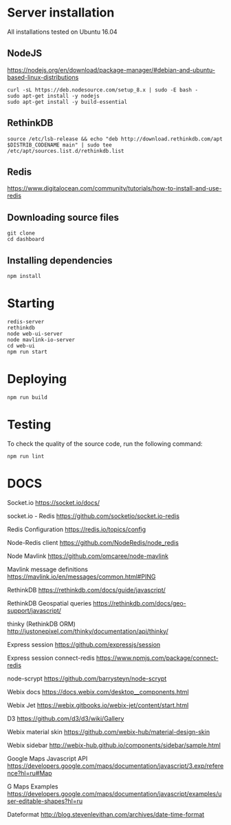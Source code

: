 # Server installation

All installations tested on Ubuntu 16.04


## NodeJS

https://nodejs.org/en/download/package-manager/#debian-and-ubuntu-based-linux-distributions

    curl -sL https://deb.nodesource.com/setup_8.x | sudo -E bash -
    sudo apt-get install -y nodejs
    sudo apt-get install -y build-essential

## RethinkDB

    source /etc/lsb-release && echo "deb http://download.rethinkdb.com/apt $DISTRIB_CODENAME main" | sudo tee /etc/apt/sources.list.d/rethinkdb.list


## Redis

https://www.digitalocean.com/community/tutorials/how-to-install-and-use-redis


## Downloading source files

    git clone
    cd dashboard


## Installing dependencies

    npm install



# Starting

    redis-server
    rethinkdb
    node web-ui-server
    node mavlink-io-server
    cd web-ui
    npm run start


# Deploying

    npm run build


# Testing

To check the quality of the source code, run the following command:

    npm run lint




# DOCS

Socket.io
https://socket.io/docs/

socket.io - Redis
https://github.com/socketio/socket.io-redis

Redis Configuration
https://redis.io/topics/config

Node-Redis client
https://github.com/NodeRedis/node_redis

Node Mavlink
https://github.com/omcaree/node-mavlink

Mavlink message definitions
https://mavlink.io/en/messages/common.html#PING

RethinkDB
https://rethinkdb.com/docs/guide/javascript/

RethinkDB Geospatial queries
https://rethinkdb.com/docs/geo-support/javascript/

thinky (RethinkDB ORM)
http://justonepixel.com/thinky/documentation/api/thinky/

Express session
https://github.com/expressjs/session

Express session connect-redis
https://www.npmjs.com/package/connect-redis

node-scrypt
https://github.com/barrysteyn/node-scrypt





Webix docs
https://docs.webix.com/desktop__components.html

Webix Jet
https://webix.gitbooks.io/webix-jet/content/start.html

D3
https://github.com/d3/d3/wiki/Gallery

Webix material skin
https://github.com/webix-hub/material-design-skin

Webix sidebar
http://webix-hub.github.io/components/sidebar/sample.html

Google Maps Javascript API
https://developers.google.com/maps/documentation/javascript/3.exp/reference?hl=ru#Map

G Maps Examples
https://developers.google.com/maps/documentation/javascript/examples/user-editable-shapes?hl=ru

Dateformat
http://blog.stevenlevithan.com/archives/date-time-format

